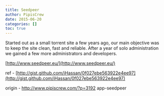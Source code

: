 ```yaml
---
title: Seedpeer
author: PipisCrew
date: 2015-06-20
categories: []
toc: true
---
```


Started out as a small torrent site a few years ago, our main objective was to keep the site clean, fast and reliable. After a year of solo administration we gained a few more administrators and developers.

[http://www.seedpeer.eu/](http://www.seedpeer.eu/)

ref - [http://gist.github.com/iHassan/0f027ebe563922e4ee97](http://gist.github.com/iHassan/0f027ebe563922e4ee97)

origin - http://www.pipiscrew.com/?p=3192 app-seedpeer